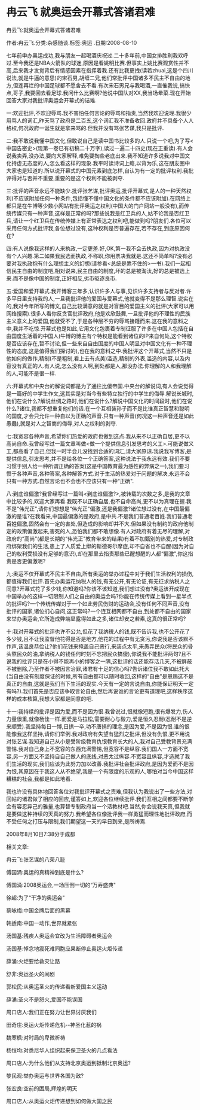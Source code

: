 # 冉云飞  就奥运会开幕式答诸君难    
    
冉云飞:就奥运会开幕式答诸君难    
作者:冉云飞.分类:杂感随谈.标签:奥运 .日期:2008-08-10    
七年前申办奥运成功,我与朋友一起喝酒庆祝过.二十多年前,中国女排胜利我欢呼过.至今我还是NBA火箭队的球迷,原因是看姚明比赛.但事实上姚比赛观赏性并不高,后来我才发觉背后有情感因素在指挥着我.还有比我更拽(读若zhuai,这是个四川说法,就是牛逼的意思)的宋石男,胡缠二兄,他们常批评中国诸多不民主不自由的地方,但连再烂的中国足球都不愿舍去不看.有次宋石男兄与我喝酒,一直催我说,搞快点,哥子,我要回去看足球.我问什么比赛啊?他说中国队对XX,我当场晕菜.现在开始回答大家对我批评奥运会开幕式的诘难.    
一:欢迎批评,不欢迎辱骂.我不害怕任何言论的辱骂和指责,当然我欢迎说理.我很少用骂人的词汇,昨天骂了政府是二百五,这个词汇我不准备收回.政府并不具备个人人格权,何况政府一诞生就是拿来骂的.但我并没有骂张艺谋,我只是批评.    
二:我不敢说我懂中国文化,但敢说自己是读中国书比较多的人.只说一个吧,为了写<中国告密史>(现第一卷已有初稿二十万字),读过一遍二十四史(现在正重读).有人会说我卖弄,没办法,要向大家解释,难免要掏些老底出来.我不知道许多说我对中国文化持虚无态度的人,怎么看这样的现象.我平时读诗词上瘾,以背为乐,这在朋友圈中大家也是知道的.所以说开幕式的中国元素到底怎样,自认为有一定的批评权利.我批评得对与否并不重要,重要的是这个权利不能被剥夺.    
三:批评的声音永远不能缺少.批评张艺谋,批评奥运,批评开幕式,是人的一种天然权利(不应该附加任何一种条件,包括懂不懂中国文化的条件都不应该附加).在网络上都只是在牛博等少数小网站有批评奥运之权利(中国大的门户网站一般没有),而传统传媒只有一种声音,这样是正常的吗?那些说我是红卫兵的人,姑不论我是否红卫兵,请让一个红卫兵在传统传媒上有正常表达之权利吧,能做到吗?朋友们.各位可以采用任何方式批评我,各位想过没有,这种权利是否普遍存在,若不存在,到底原因何在?    
四:有人说像我这样的人来执政,一定更差.好,OK,第一我不会去执政,因为对执政没有个人兴趣.第二如果我民选而执政,不称职,你用票决我就是.这还不简单吗?没有必要对我执政抱有什么理想主义的幻想(请参看<总统是靠不住的>一书).我们一起相信民主自由的制度吧,相对说来,民主自由的制度,坏的总是被淘汰,好的总是被选上来.而不是像中国的制度,正好相反,劣币驱逐良币.    
五:爱国和爱开幕式.我开博客三年多,认识许多人与事,见识许多支持者与反对者.许多平日里支持我的人,一旦我批评他的爱国与爱幕式,他就变得不是那么理智.说实在的,我对今年所写的博文,自己比较满意的就是对盲目的爱国主义的批评(大家可以用网络搜索).很多人看你反贪官批评政府,他是欢欣鼓舞,一旦批评他的不理性的民族主义意义上的爱国,他就受不了,于是各种层不穷的辱骂接踵而来.这在我的意料之中,我并不吃惊.开幕式也是如此,它用文化包裹着专制征服了许多在中国人包括在自由国度生活着的中国人(牛博的博主有个特权是能看到诸位的IP来自何处,这个特权是否应该存在,暂不讨论,但一些来自自由国度的中国人明显对中国文化有一种不理性的态度,这是值得我们探讨的),也在我的意料之中.我批评这个开幕式,当然不只是他如何的做作,精制(不是粗制,看上去有点美)滥造,精制的外表,滥造的内容,以及内容没有真正的人.有人说,怎么没有人啊,到处都是人,那没办法.你理解的人和我理解的人,可能不是很一样.    
六:开幕式和中央台的解说词都是为了通往比傻帝国.中央台的解说词,有人会说觉得是一篇好的中学生作文,这其实是对当今有些特立独行的中学生的侮辱.解说长城时,他们在说什么?解说丝绸之路时,他们在说什么?解说中国文化的时间段时,他们在说什么?诸位,我都不想重复他们的话.在一个互相装孙子而不是比谁真正智慧和聪明的国度,才会只允许一种自以为正确的声音.只有一种声音(何况这一种声音还是如此愚蠢),就是对人之智商的侮辱,对人之权利的剥夺.    
七:我宽容各种声音,希望你们热爱的政府也做到这点.我从来不以正确自居,更不以高尚自命.我曾经写过一篇文章叫做<做一个提供信息引发思考的义工>.可能说做义工,都高看了自己,但我一时半会儿没找到合适的词汇,请大家原谅.我说我写博客,是提供信息,引发思考,并不是给各位一个正确答案,这种说法于我永远有效.我们不要习惯于别人给一种所谓正确的答案(这是中国教育最为感性的弊病之一),我们要习惯于各种声音,各种答案,各种解答方式.对于生活的热爱对于问题的解决,永远不会只有一种方式.自然言论也不会也不应该只有一种“正确".    
八:到底谁偏激?我曾经写过一篇叫<到底谁偏激?>,被转载的次数之多,是我的文章中比较多的,欢迎大家再看.我既不以正确自居,也不自命高尚,更不以为真理在握.我不是“伟光正",请你们想想是“伟光正"偏激,还是我偏激?诸位想过没有,在中国最偏激的是谁?在我看来,中国最偏激的是政府,是中共.不是我们普通老百姓.我们普通老百姓偏激,固然会有一定的害处,但造成的影响却并不大.但如果没有制约的政府他制定的政策偏激起来,害死的人,恐怕我们都不敢想像.有人对政府有着无尽的理解,对政府的“高尚"(都是长期的“伟光正"教育带来的结果)有着不加甄别的热爱,对专制政府绑架我们的生活,患上了人质爱上绑的斯德哥尔摩症,却不自省也不自醒(因为对自己的权利受损没有足够的意识),却在那里去指责那些已醒想醒的人都“偏激",你这指责是否更偏激呢?    
九:奥运不仅开幕式不民主不自由,所有奥运的举办过程中对于我们生活权利的损伤,都值得我们批评.首先办奥运花纳税人的钱,有无公开,有无论证,有无征求纳税人之同意?开幕式花了多少钱,你知道吗?你该不该知道,我们想过没有?奥运该开成现在中国举办的这样一切限制人们之自由的奥运会吗?你能在传统传媒上看到一星半点的批评吗?一个传统传媒对于一个如此劳民伤财的运动会,没有任何不同声音,没有批评的国家,诸位扪心自问,这正常吗?一个连互相网都不自由,到处都不自由的国家来举办奥运会,它所造成弊端显露得如此之多,诸位却安之若素,这真的很正常吗?    
十:我对开幕式的批评也许不公允,但花了我纳税人的钱,既不告诉我,也不公开花了多少钱,且不让我监督他花得是否是地方,他花的过程中有无贪污,你说我是否该默不作声,该温良恭俭让?他们花钱来掩盖自己恶行,来装点太平,来愚弄民众(将民众的骨头熬民众的油,拿纳税人的钱任何时刻不忘把民众搞傻),你说我不能批评两句?且不说我的批评只是在小得不能再小的博客之一隅,这批评的话还能存活几天,不被屏蔽不被删除,乃至作者不被因言治罪,诸君有十足的信心吗?告诉诸位我不敢如此托大(当自由没有制度保证的时候,所有自由都可以随时收回,这样的“自由"是恩赐这不是真正的自由,这就是我们当下生活的现实.今天有一定的言说自由,你能保证明天一定有吗?).我们首先是否应该争取言论自由,然后再说谁的言论更有道理吧,这样秩序这样的成本核算,我想大家都是同意的吧.    
十一:我持续的批评是因为爱,而不是因为恨.我曾说过,恨就像短跑,很有爆发力,伤人力量很重,就像杨佳一样.而爱是马拉松,需要耐心与毅力,爱是恒久忍耐(忍耐不是逆来顺受).我坚持每日一博,日拱一卒,功不唐捐的理念,是因为爱,不是因为恨.谁的恨能像我这样坚持,请你们举例.我对政府有失望有猛烈之批评,但没有仇恨,更不用说对张艺谋.我知道自己从小是受阶级教育仇恨教育长大的人,我对自己受教背景充满警惕.我对自己身上不宽容的东西充满警惕,但宽容不是纵容.我们国人一方面不宽容,另一方面又不坚持自自己做人的底线,对恶太过纵容.不宽容且纵容,才造就了我们生活的现实,我们应该为此努力加以改善.我批评社会批评政府,是因为爱而不是因为恨,其原因在于我这人从不绝望,我是一个有限度的乐观的人,哪怕对当今中国这样糟糕的社会,我都是如此地看.    
我也许没有具体地回答各位对我批评开幕式之责难,但我认为我说出了一些方法,对回帖的诸君做了相应的回应,谨答如上,欢迎各位继续批评.我们互相之间都要不断学会有容忍异己的雅量,也算替专制政府当一个活教材吧.当然,你会说我天真,但我就是要做这种持续的天真的努力.我希望各位像批评我一样勇猛而理性地批评政府,而不受任何之打压与限制,我们期望这一天的早日到来,是所祷焉.    
2008年8月10日7:38分于成都    
    
相关文章:    
冉云飞:张艺谋的八荣八耻    
傅国涌:奥运的真精神到底是什么?    
傅国涌:2008奥运会,一场压倒一切的“万寿盛典"    
徐超:为了“干净的奥运会"    
蔡咏梅:中国金牌后面的黑幕    
韩适南:中国一动作,世界就紧张    
汤国基:残疾人奥运会宜改为生活障碍者奥运会    
汤国基:悼念地震死难同胞应果断停止奥运火炬传递    
薛涌:火炬要给救灾让路    
舒非:奥运圣火的闹剧    
郭松民:从奥运圣火的传递看新爱国主义运动    
薛涌:圣火不是怒火,爱国不能误国    
周口店人:我们正在努力让世界讨厌我们    
田奇庄:奥运火炬传递危机--神圣化惹的祸    
魏寒枫:对时局的卑微祈祷    
杨恒均:对悉尼华人组织起来保卫圣火的几点看法    
周口店人:为什么他们从支持北京奥运到抵制北京奥运?    
黎民观:举办奥运与世界各国为敌?    
张宏良:空前的困局,辉煌的明天    
周口店人:从奥运火炬传递想到如何做大国之民